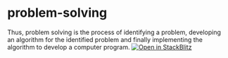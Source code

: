 # problem-solving
Thus, problem solving is the process of identifying a problem, developing an algorithm for the identified problem and finally implementing the algorithm to develop a computer program.
[![Open in StackBlitz](https://developer.stackblitz.com/img/open_in_stackblitz.svg)](https://stackblitz.com/github/khoaizAhmmed/problem-solving)
